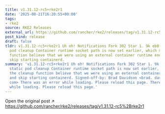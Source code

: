 ```yaml
---
title: v1.31.12-rc5+rke2r1
date: '2025-08-21T16:20:55+00:00'
tags:
- rke2
source: RKE2 Releases
external_url: https://github.com/rancher/rke2/releases/tag/v1.31.12-rc5%2Brke2r1
post_kind: release
draft: false
tldr: v1.31.12-rc5+rke2r1 Uh oh! Notifications Fork 302 Star 1. 9k eb8f58e Fix static
  pod cleanup Container runtime socket path is now set earlier, which made the cleanup
  function believe that we were using an external container runtime endpoint, and
  skip starting containerd.
summary: 'v1.31.12-rc5+rke2r1 Uh oh! Notifications Fork 302 Star 1. 9k eb8f58e Fix
  static pod cleanup Container runtime socket path is now set earlier, which made
  the cleanup function believe that we were using an external container runtime endpoint,
  and skip starting containerd. Signed-off-by: Brad Davidson <brad. davidson@rancher.
  com> There was an error while loading. Please reload this page. There was an error
  while loading. Please reload this page.'
---
```

Open the original post ↗ https://github.com/rancher/rke2/releases/tag/v1.31.12-rc5%2Brke2r1
